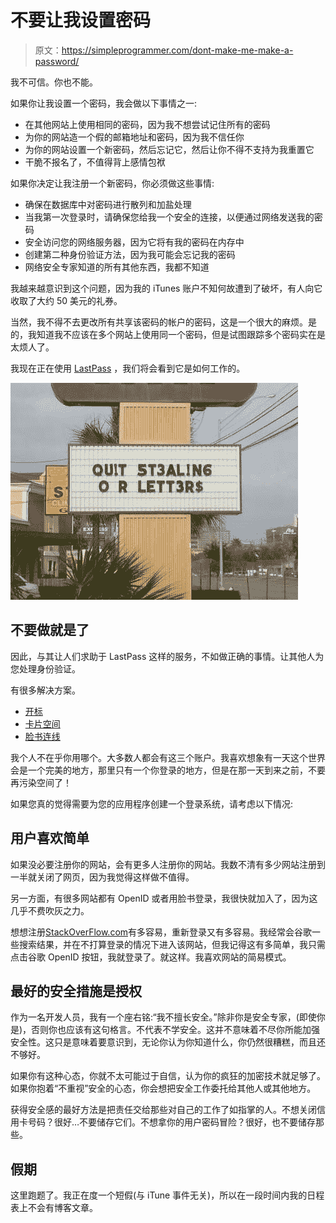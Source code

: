 # 不要让我设置密码

> 原文：<https://simpleprogrammer.com/dont-make-me-make-a-password/>

我不可信。你也不能。

如果你让我设置一个密码，我会做以下事情之一:

*   在其他网站上使用相同的密码，因为我不想尝试记住所有的密码
*   为你的网站造一个假的邮箱地址和密码，因为我不信任你
*   为你的网站设置一个新密码，然后忘记它，然后让你不得不支持为我重置它
*   干脆不报名了，不值得背上感情包袱

如果你决定让我注册一个新密码，你必须做这些事情:

*   确保在数据库中对密码进行散列和加盐处理
*   当我第一次登录时，请确保您给我一个安全的连接，以便通过网络发送我的密码
*   安全访问您的网络服务器，因为它将有我的密码在内存中
*   创建第二种身份验证方法，因为我可能会忘记我的密码
*   网络安全专家知道的所有其他东西，我都不知道

我越来越意识到这个问题，因为我的 iTunes 账户不知何故遭到了破坏，有人向它收取了大约 50 美元的礼券。

当然，我不得不去更改所有共享该密码的帐户的密码，这是一个很大的麻烦。是的，我知道我不应该在多个网站上使用同一个密码，但是试图跟踪多个密码实在是太烦人了。

我现在正在使用 [LastPass](https://lastpass.com/) ，我们将会看到它是如何工作的。



![](img/43faa271c2fbc1dc4dd6629d92ee821f.png "stealing")



## 不要做就是了

因此，与其让人们求助于 LastPass 这样的服务，不如做正确的事情。让其他人为您处理身份验证。

有很多解决方案。

*   [开标](http://openid.net/)
*   [卡片空间](http://msdn.microsoft.com/en-us/library/aa480189.aspx)
*   [脸书连线](http://developers.facebook.com/docs/guides/web)

我个人不在乎你用哪个。大多数人都会有这三个账户。我喜欢想象有一天这个世界会是一个完美的地方，那里只有一个你登录的地方，但是在那一天到来之前，不要再污染空间了！

如果您真的觉得需要为您的应用程序创建一个登录系统，请考虑以下情况:

## 用户喜欢简单

如果没必要注册你的网站，会有更多人注册你的网站。我数不清有多少网站注册到一半就关闭了网页，因为我觉得这样做不值得。

另一方面，有很多网站都有 OpenID 或者用脸书登录，我很快就加入了，因为这几乎不费吹灰之力。

想想注册[StackOverFlow.com](http://stackoverflow.com)有多容易，重新登录又有多容易。我经常会谷歌一些搜索结果，并在不打算登录的情况下进入该网站，但我记得这有多简单，我只需点击谷歌 OpenID 按钮，我就登录了。就这样。我喜欢网站的简易模式。

## 最好的安全措施是授权

作为一名开发人员，我有一个座右铭:“我不擅长安全。”除非你是安全专家，(即使你是)，否则你也应该有这句格言。不代表不学安全。这并不意味着不尽你所能加强安全性。这只是意味着要意识到，无论你认为你知道什么，你仍然很糟糕，而且还不够好。

如果你有这种心态，你就不太可能过于自信，认为你的疯狂的加密技术就足够了。如果你抱着“不重视”安全的心态，你会想把安全工作委托给其他人或其他地方。

获得安全感的最好方法是把责任交给那些对自己的工作了如指掌的人。不想关闭信用卡号码？很好…不要储存它们。不想拿你的用户密码冒险？很好，也不要储存那些。

## 假期

这里跑题了。我正在度一个短假(与 iTune 事件无关)，所以在一段时间内我的日程表上不会有博客文章。